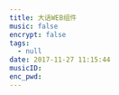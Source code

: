 ```yaml
---
title: 大话WEB组件
music: false
encrypt: false
tags:
  - null
date: 2017-11-27 11:15:44
musicID:
enc_pwd:
---
```

